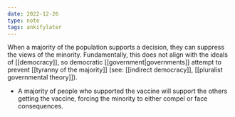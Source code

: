 ```yaml
---
date: 2022-12-26
type: note
tags: ankifylater
---
```


When a majority of the population supports a decision, they can suppress the views of the minority. Fundamentally, this does not align with the ideals of [[democracy]], so democratic [[government|governments]] attempt to prevent [[tyranny of the majority]] (see: [[indirect democracy]], [[pluralist governmental theory]]).
- A majority of people who supported the vaccine will support the others getting the vaccine, forcing the minority to either compel or face consequences.
